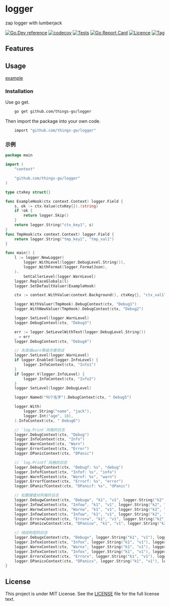 # logger

zap logger with lumberjack

[![Go.Dev reference](https://img.shields.io/badge/go.dev-reference-blue?logo=go&logoColor=white)](https://pkg.go.dev/github.com/things-go/logger?tab=doc)
[![codecov](https://codecov.io/gh/things-go/logger/branch/main/graph/badge.svg)](https://codecov.io/gh/things-go/logger)
[![Tests](https://github.com/things-go/logger/actions/workflows/ci.yml/badge.svg)](https://github.com/things-go/logger/actions/workflows/ci.yml)
[![Go Report Card](https://goreportcard.com/badge/github.com/things-go/logger)](https://goreportcard.com/report/github.com/things-go/logger)
[![Licence](https://img.shields.io/github/license/things-go/logger)](https://raw.githubusercontent.com/things-go/logger/main/LICENSE)
[![Tag](https://img.shields.io/github/v/tag/things-go/logger)](https://github.com/things-go/logger/tags)

## Features

## Usage

[example](./examples/main.go)

### Installation

Use go get.

```bash
    go get github.com/things-go/logger
```

Then import the package into your own code.

```bash
    import "github.com/things-go/logger"
```

### 示例

[embedmd]:# (examples/main.go go)
```go
package main

import (
	"context"

	"github.com/things-go/logger"
)

type ctxKey struct{}

func ExampleHook(ctx context.Context) logger.Field {
	s, ok := ctx.Value(ctxKey{}).(string)
	if !ok {
		return logger.Skip()
	}
	return logger.String("ctx_key1", s)
}
func TmpHook(ctx context.Context) logger.Field {
	return logger.String("tmp_key1", "tmp_val1")
}

func main() {
	l := logger.NewLogger(
		logger.WithLevel(logger.DebugLevel.String()),
		logger.WithFormat(logger.FormatJson),
	).
		SetCallerLevel(logger.WarnLevel)
	logger.ReplaceGlobals(l)
	logger.SetDefaultValuer(ExampleHook)

	ctx := context.WithValue(context.Background(), ctxKey{}, "ctx_val1")

	logger.WithValuer(TmpHook).DebugContext(ctx, "Debug1")
	logger.WithNewValuer(TmpHook).DebugContext(ctx, "Debug2")

	logger.SetLevel(logger.WarnLevel)
	logger.DebugContext(ctx, "Debug3")

	err := logger.SetLevelWithText(logger.DebugLevel.String())
	_ = err
	logger.DebugContext(ctx, "Debug4")

	// 先改成warn等级方便测试
	logger.SetLevel(logger.WarnLevel)
	if logger.Enabled(logger.InfoLevel) {
		logger.InfoContext(ctx, "Info1")
	}
	if logger.V(logger.InfoLevel) {
		logger.InfoContext(ctx, "Info2")
	}
	logger.SetLevel(logger.DebugLevel)

	logger.Named("叫个名字").DebugContext(ctx, " Debug5")

	logger.With(
		logger.String("name", "jack"),
		logger.Int("age", 18),
	).InfoContext(ctx, " Debug6")

	// `log.Print`风格的日志
	logger.DebugContext(ctx, "Debug")
	logger.InfoContext(ctx, "Info")
	logger.WarnContext(ctx, "Warn")
	logger.ErrorContext(ctx, "Error")
	logger.DPanicContext(ctx, "DPanic")

	// `log.Printf`风格的日志
	logger.DebugfContext(ctx, "Debugf: %s", "debug")
	logger.InfofContext(ctx, "Infof: %s", "info")
	logger.WarnfContext(ctx, "Warnf: %s", "warn")
	logger.ErrorfContext(ctx, "Errorf: %s", "error")
	logger.DPanicfContext(ctx, "DPanicf: %s", "dPanic")

	// 松散键值对风格的日志
	logger.DebugwContext(ctx, "Debugw", "k1", "v1", logger.String("k2", "v2"))
	logger.InfowContext(ctx, "Infow", "k1", "v1", logger.String("k2", "v2"))
	logger.WarnwContext(ctx, "Warnw", "k1", "v1", logger.String("k2", "v2"))
	logger.InfowContext(ctx, "Infow", "k1", "v1", logger.String("k2", "v2"))
	logger.ErrorwContext(ctx, "Errorw", "k1", "v1", logger.String("k2", "v2"))
	logger.DPanicwContext(ctx, "DPanicw", "k1", "v1", logger.String("k2", "v2"))

	// 纯结构型的日志
	logger.DebugxContext(ctx, "Debugx", logger.String("k1", "v1"), logger.String("k2", "v2"))
	logger.InfoxContext(ctx, "Infox", logger.String("k1", "v1"), logger.String("k2", "v2"))
	logger.WarnxContext(ctx, "Warnx", logger.String("k1", "v1"), logger.String("k2", "v2"))
	logger.InfoxContext(ctx, "Infox", logger.String("k1", "v1"), logger.String("k2", "v2"))
	logger.ErrorxContext(ctx, "Errorx", logger.String("k1", "v1"), logger.String("k2", "v2"))
	logger.DPanicxContext(ctx, "DPanicx", logger.String("k1", "v1"), logger.String("k2", "v2"))
}
```

## License

This project is under MIT License. See the [LICENSE](LICENSE) file for the full license text.
